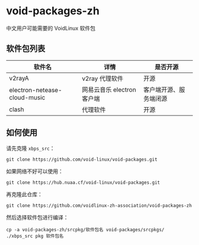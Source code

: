# void-packages-zh
中文用户可能需要的 VoidLinux 软件包

## 软件包列表

|          软件名               |             详情         |       是否开源        |
|------------------------------|-------------------------|----------------------|
|          v2rayA              |    v2ray 代理软件        |          开源         |
| electron-netease-cloud-music | 网易云音乐 electron 客户端 | 客户端开源、服务端闭源  |
| clash                        | 代理软件                  | 开源                 |

## 如何使用

请先克隆 `xbps_src`：

```
git clone https://github.com/void-linux/void-packages.git
```

如果网络不好可以使用：

```
git clone https://hub.nuaa.cf/void-linux/void-packages.git
```

再克隆此仓库：

```
git clone https://github.com/voidlinux-zh-association/void-packages-zh
```

然后选择软件包进行编译：

```
cp -a void-packages-zh/srcpkg/软件包名 void-packages/srcpkgs/
./xbps_src pkg 软件包名
```


